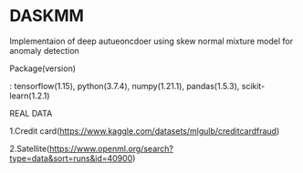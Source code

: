 # DASKMM
Implementaion of deep autueoncdoer using skew normal mixture model for anomaly detection 



Package(version)

: tensorflow(1.15), python(3.7.4), numpy(1.21.1), pandas(1.5.3), scikit-learn(1.2.1)



REAL DATA

1.Credit card(https://www.kaggle.com/datasets/mlgulb/creditcardfraud)

2.Satellite(https://www.openml.org/search?type=data&sort=runs&id=40900)

